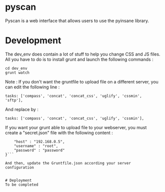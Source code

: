 # pyscan

Pyscan is a web interface that allows users to use the pyinsane library.

# Development

The dev_env does contain a lot of stuff to help you change CSS and JS files. All you have to do is to install grunt and launch the following commands :

```
cd dev_env
grunt watch
```

Note : If you don't want the gruntfile to upload file on a different server, you can edit the following line :

```tasks: ['compass', 'concat', 'concat_css', 'uglify', 'cssmin', 'sftp'],```

And replace by :

```tasks: ['compass', 'concat', 'concat_css', 'uglify', 'cssmin'],```

If you want your grunt able to upload file to your webserver, you must create a "secret.json" file with the following content :

```{
    "host" : "192.168.0.5",
    "username" : "root",
    "password" : "password"
}```

And then, update the Gruntfile.json according your server configuration


# Deployment
To be completed
